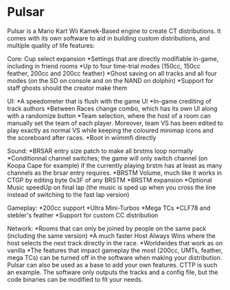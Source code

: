 # Pulsar

Pulsar is a Mario Kart Wii Kamek-Based engine to create CT distributions. It comes with its own software to aid in building custom distributions, and multiple quality of life features:

Core:
  Cup select expansion
*Settings that are directly modifiable in-game, including in friend rooms
*Up to four time-trial modes (150cc, 150cc feather, 200cc and 200cc feather)
*Ghost saving on all tracks and all four modes (on the SD on console and on the NAND on dolphin)
*Support for staff ghosts should the creator make them

UI:
*A speedometer that is flush with the game UI
*In-game crediting of track authors
*Between Races change combo, which has its own UI along with a randomize button
*Team selection, where the host of a room can manually set the team of each player. Moreover, team VS has been edited to play exactly as normal VS while keeping the coloured minimap icons and the scoreboard after races.
*Boot in wiimmfi directly

Sound:
*BRSAR entry size patch to make all brstms loop normally
*Conditionnal channel switches; the game will only switch channel (on Koopa Cape for example) if the currently playing brstm has at least as many channels as the brsar entry requires.
*BRSTM Volume, much like it works in CTGP by editing byte 0x3F of any BRSTM
*BRSTM expansion
*Optional Music speedUp on final lap (the music is sped up when you cross the line instead of switching to the fast lap version)

Gameplay:
*200cc support
*Ultra Mini-Turbos
*Mega TCs
*CLF78 and stebler's feather
*Support for custom CC distribution

Network:
*Rooms that can only be joined by people on the same pack (including the same version)
*A much faster Host Always Wins where the host selects the next track directly in the race.
*Worldwides that work as on vanilla
*The features that impact gameplay the most (200cc, UMTs, feather, mega TCs) can be turned off in the software when making your distribution. Pulsar can also be used as a base to add your own features. CTTP is such an example. The software only outputs the tracks and a config file, but the code binaries can be modified to fit your needs.
